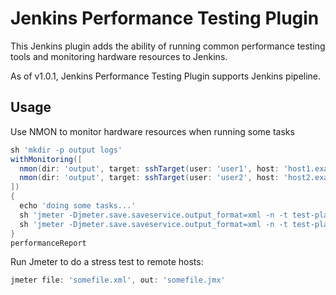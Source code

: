 # Jenkins Performance Testing Plugin

This Jenkins plugin adds the ability of running common performance testing
tools and monitoring hardware resources to Jenkins.

As of v1.0.1, Jenkins Performance Testing Plugin supports Jenkins pipeline.

## Usage
Use NMON to monitor hardware resources when running some tasks
```groovy
sh 'mkdir -p output logs'
withMonitoring([
  nmon(dir: 'output', target: sshTarget(user: 'user1', host: 'host1.example.com', password: 'password1')),
  nmon(dir: 'output', target: sshTarget(user: 'user2', host: 'host2.example.com', password: 'password2')),
])
{
  echo 'doing some tasks...'
  sh 'jmeter -Djmeter.save.saveservice.output_format=xml -n -t test-plan-1.jmx -l output/test-result-1.jtl -j logs/test-log-1.log'
  sh 'jmeter -Djmeter.save.saveservice.output_format=xml -n -t test-plan-2.jmx -l output/test-result-2.jtl -j logs/test-log-2.log'
}
performanceReport 

```

Run Jmeter to do a stress test to remote hosts:

```groovy
jmeter file: 'somefile.xml', out: 'somefile.jmx'
```